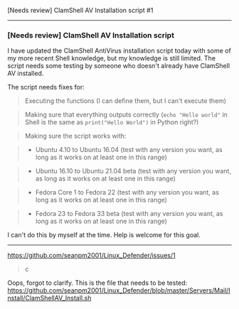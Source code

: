 [Needs review] ClamShell AV Installation script #1

***

### [Needs review] ClamShell AV Installation script

I have updated the ClamShell AntiVirus installation script today with some of my more recent Shell knowledge, but my knowledge is still limited. The script needs some testing by someone who doesn't already have ClamShell AV installed.

The script needs fixes for:

> Executing the functions (I can define them, but I can't execute them)

> Making sure that everything outputs correctly (`echo "Hello world"` in Shell is the same as `print("Hello World")` in Python right?)

> Making sure the script works with:

> * Ubuntu 4.10 to Ubuntu 16.04 (test with any version you want, as long as it works on at least one in this range)

> * Ubuntu 16.10 to Ubuntu 21.04 beta (test with any version you want, as long as it works on at least one in this range)

> * Fedora Core 1 to Fedora 22 (test with any version you want, as long as it works on at least one in this range)

> * Fedora 23 to Fedora 33 beta (test with any version you want, as long as it works on at least one in this range)

I can't do this by myself at the time. Help is welcome for this goal.

***

https://github.com/seanpm2001/Linux_Defender/issues/1

>c

Oops, forgot to clarify. This is the file that needs to be tested: https://github.com/seanpm2001/Linux_Defender/blob/master/Servers/Mail/Install/ClamShellAV_Install.sh

